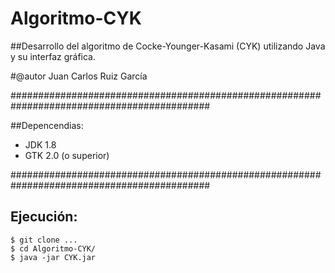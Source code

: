 # Algoritmo-CYK

##Desarrollo del algoritmo de Cocke-Younger-Kasami (CYK) utilizando Java y su interfaz gráfica.

   #@autor Juan Carlos Ruiz García

############################################################################################

##Depencendias:
  - JDK 1.8
  - GTK 2.0 (o superior)
        
############################################################################################

## Ejecución:
  ```
  $ git clone ...
  $ cd Algoritmo-CYK/
  $ java -jar CYK.jar
  ```
